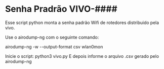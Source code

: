 # Senha Pradrão VIVO-####

Esse script python monta a senha padrão Wifi de rotedores distribuido pela vivo. 

Use o airodump-ng com o seguinte comando:

airodump-ng -w <nome do arquivo> --output-format csv wlan0mon

Inicie o script:
python3 vivo.py
E depois informe o arquivo .csv gerado pelo airodump-ng
